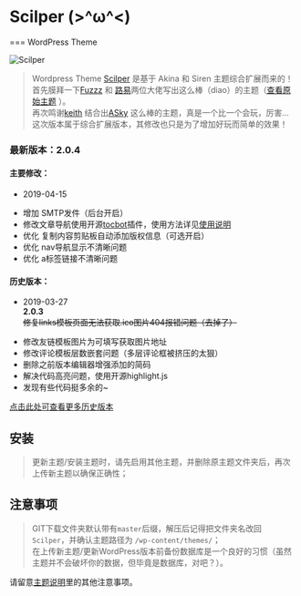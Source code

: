 # Scilper (>^ω^<)
===
WordPress Theme

![Scilper](http://images.skillcat.me/image/Scilper.jpg)

> Wordpress Theme [Scilper](http://blog.skillcat.me/wordpress/271.html) 是基于 Akina 和 Siren 主题综合扩展而来的！
> 首先膜拜一下[Fuzzz](http://fui.im/) 和 [路易](https://www.cssplus.org)两位大佬写出这么棒（diao）的主题（[查看原始主题](https://github.com/louie-senpai/Siren) ）。<br>
> 再次鸣谢[keith](http://skyarea.cn) 结合出[ASky](http://skyarea.cn/archives/466) 这么棒的主题，真是一个比一个会玩，厉害...<br>
> 这次版本属于综合扩展版本，其修改也只是为了增加好玩而简单的效果！

### 最新版本：2.0.4<br>

#### 主要修改：<br>
- 2019-04-15<br>
* 增加 SMTP发件（后台开启）<br>
* 修改文章导航使用开源[tocbot](https://github.com/tscanlin/tocbot)插件，使用方法详见[使用说明](http://blog.skillcat.me/wordpress/271.html#toc-head-9)<br>
* 优化 复制内容剪贴板自动添加版权信息（可选开启）<br>
* 优化 nav导航显示不清晰问题<br>
* 优化 a标签链接不清晰问题<br>

#### 历史版本：<br>
- 2019-03-27<br>
**2.0.3**<br>
~~修复links模板页面无法获取.ico图片404报错问题（去掉了）~~<br>
* 修改友链模板图片为可填写获取图片地址<br>
* 修改评论模板层数嵌套问题（多层评论框被挤压的太狠）<br>
* 删除之前版本编辑器增强添加的简码<br>
* 解决代码高亮问题，使用开源highlight.js<br>
* 发现有些代码挺多余的~<br>

[点击此处可查看更多历史版本](https://github.com/Ninemeow/Scilper/releases)

## 安装
> 更新主题/安装主题时，请先启用其他主题，并删除原主题文件夹后，再次上传新主题以确保正确性；<br>

## 注意事项
> GIT下载文件夹默认带有`master`后缀，解压后记得把文件夹名改回 `Scilper`，并确认主题路径为 `/wp-content/themes/`；<br>
> 在上传新主题/更新WordPress版本前备份数据库是一个良好的习惯（虽然主题并不会破坏你的数据，但毕竟是数据库，对吧？）。

请留意[主题说明](http://blog.skillcat.me/wordpress/271.html)里的其他注意事项。